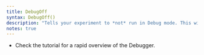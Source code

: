 ```yaml
---
title: DebugOff
syntax: DebugOff()
description: "Tells your experiment to *not* run in Debug mode. This will close the popin window at the bottom-right corner of your experiment, no longer providing you with debugging tools and helpful feedback. You should only use this command when you are ready to collect data."
notes: true
---
```


+ Check the tutorial for a rapid overview of the Debugger.

<!--more-->

